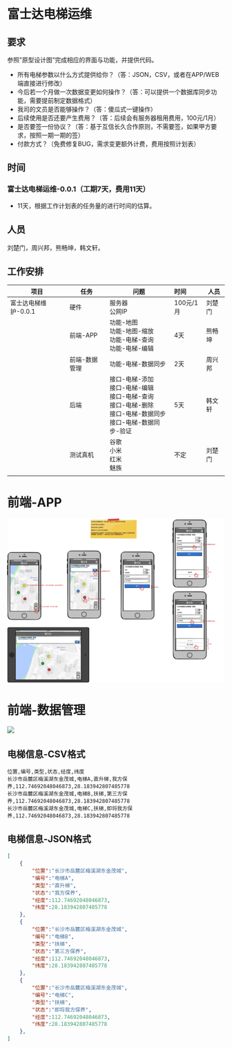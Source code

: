 # 富士达电梯运维

## 要求

参照”原型设计图”完成相应的界面与功能，并提供代码。

* 所有电梯参数以什么方式提供给你？（答：JSON，CSV，或者在APP/WEB端直接进行修改）
* 今后若一个月做一次数据变更如何操作？（答：可以提供一个数据库同步功能，需要提前制定数据格式）
* 我司的文员是否能够操作？（答：傻瓜式一键操作）
* 后续使用是否还要产生费用？（答：后续会有服务器租用费用，100元/1月）
* 是否要签一份协议？（答：基于互信长久合作原则，不需要签，如果甲方要求，按照一期一期的签）
* 付款方式？（免费修复BUG，需求变更额外计费，费用按照计划表）

## 时间

### 富士达电梯运维-0.0.1（工期7天，费用11天）

* 11天，根据工作计划表的任务量的进行时间的估算。

## 人员

刘楚门，周兴邦，熊畅坤，韩文轩。

## 工作安排

| 项目                 | 任务          | 问题                                                         | 时间      | 人员   |
| -------------------- | ------------- | ------------------------------------------------------------ | :-------- | ------ |
| 富士达电梯维护-0.0.1 | 硬件          | 服务器<br />公网IP                                           | 100元/1月 | 刘楚门 |
|                      | 前端-APP      | 功能-地图<br />功能-地图-缩放<br />功能-电梯-查询<br />功能-电梯-编辑 | 4天       | 熊畅坤 |
|                      | 前端-数据管理 | 功能-电梯-数据同步                                           | 2天       | 周兴邦 |
|                      | 后端          | 接口-电梯-添加  <br />接口-电梯-编辑  <br />接口-电梯-查询  <br />接口-电梯-删除<br />接口-电梯-数据同步<br />接口-电梯-数据同步-验证 | 5天       | 韩文轩 |
|                      | 测试真机      | 谷歌<br />小米<br />红米<br />魅族                           | 不定      | 刘楚门 |
|                      |               |                                                              |           |        |

# 前端-APP

![](prototype-design\APP.png)

# 前端-数据管理

![](C:\Users\SLTru\Desktop\fujitec\prototype-design\数据管理.png)

## 电梯信息-CSV格式

```
位置,编号,类型,状态,经度,纬度
长沙市岳麓区梅溪湖东金茂城,电梯A,直升梯,我方保养,112.74692048046873,28.183942807485778
长沙市岳麓区梅溪湖东金茂城,电梯B,扶梯,第三方保养,112.74692048046873,28.183942807485778
长沙市岳麓区梅溪湖东金茂城,电梯C,扶梯,即将我方保养,112.74692048046873,28.183942807485778
```

## 电梯信息-JSON格式

```json
[
    {
        "位置":"长沙市岳麓区梅溪湖东金茂城",
        "编号":"电梯A",
        "类型":"直升梯",
        "状态":"我方保养",
        "经度":112.74692048046873,
        "纬度":28.183942807485778
    },
    {
        "位置":"长沙市岳麓区梅溪湖东金茂城",
        "编号":"电梯B",
        "类型":"扶梯",
        "状态":"第三方保养",
        "经度":112.74692048046873,
        "纬度":28.183942807485778
    },
    {
        "位置":"长沙市岳麓区梅溪湖东金茂城",
        "编号":"电梯C",
        "类型":"扶梯",
        "状态":"即将我方保养",
        "经度":112.74692048046873,
        "纬度":28.183942807485778
    },
]
```

